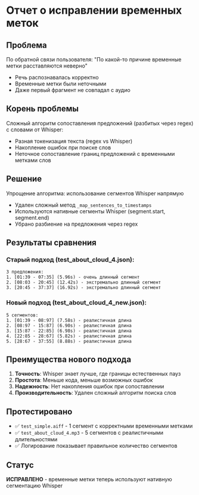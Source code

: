 # Отчет о исправлении временных меток

## Проблема

По обратной связи пользователя: "По какой-то причине временные метки расставляются неверно"

- Речь распознавалась корректно
- Временные метки были неточными
- Даже первый фрагмент не совпадал с аудио

## Корень проблемы

Сложный алгоритм сопоставления предложений (разбитых через regex) с словами от Whisper:

- Разная токенизация текста (regex vs Whisper)
- Накопление ошибок при поиске слов
- Неточное сопоставление границ предложений с временными метками слов

## Решение

Упрощение алгоритма: использование сегментов Whisper напрямую

- Удален сложный метод `_map_sentences_to_timestamps`
- Используются нативные сегменты Whisper (segment.start, segment.end)
- Убрано разбиение на предложения через regex

## Результаты сравнения

### Старый подход (test_about_cloud_4.json):

```
3 предложения:
1. [01:39 - 07:35] (5.96s) - очень длинный сегмент
2. [08:03 - 20:45] (12.42s) - экстремально длинный сегмент
3. [20:45 - 37:37] (16.92s) - экстремально длинный сегмент
```

### Новый подход (test_about_cloud_4_new.json):

```
5 сегментов:
1. [01:39 - 08:97] (7.58s) - реалистичная длина
2. [08:97 - 15:87] (6.90s) - реалистичная длина
3. [15:87 - 22:85] (6.98s) - реалистичная длина
4. [22:85 - 28:67] (5.82s) - реалистичная длина
5. [28:67 - 37:55] (8.88s) - реалистичная длина
```

## Преимущества нового подхода

1. **Точность**: Whisper знает лучше, где границы естественных пауз
2. **Простота**: Меньше кода, меньше возможных ошибок
3. **Надежность**: Нет накопления ошибок при сопоставлении
4. **Производительность**: Удален сложный алгоритм поиска слов

## Протестировано

- ✅ `test_simple.aiff` - 1 сегмент с корректными временными метками
- ✅ `test_about_cloud_4.mp3` - 5 сегментов с реалистичными длительностями
- ✅ Логирование показывает правильное количество сегментов

## Статус

**ИСПРАВЛЕНО** - временные метки теперь используют нативную сегментацию Whisper
